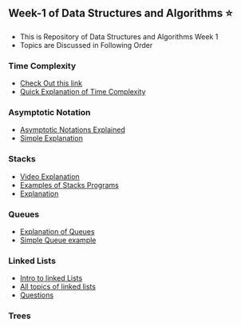 ## Week-1 of Data Structures and Algorithms :star:


- This is Repository of Data Structures and Algorithms Week 1
- Topics are Discussed in Following Order


###  Time Complexity  
- [Check Out this link](https://www.studytonight.com/data-structures/time-complexity-of-algorithms)
- [Quick Explanation of Time Complexity](https://www.hackerearth.com/practice/basic-programming/complexity-analysis/time-and-space-complexity/tutorial/)

### Asymptotic Notation 
- [Asymptotic Notations Explained](https://learnxinyminutes.com/docs/asymptotic-notation/)
- [Simple Explanation](https://www.tutorialspoint.com/data_structures_algorithms/asymptotic_analysis)

### Stacks 
- [Video Explanation](https://www.youtube.com/watch?v=sFVxsglODoo)
- [Examples of Stacks Programs](https://www.sanfoundry.com/c-programming-examples-stacks/)
- [Explanation](https://www.tutorialspoint.com/data_structures_algorithms/stack_algorithm)

### Queues
- [Explanation of Queues](https://www.tutorialspoint.com/data_structures_algorithms/dsa_queue)
- [Simple Queue example](https://www.c-lang.thiyagaraaj.com/data-structures/c-queue-programs/simple-queue-program-in-c-programming)

###  Linked Lists
- [Intro to linked Lists](https://www.tutorialspoint.com/data_structures_algorithms/linked_list_algorithms)
- [All topics of linked lists](https://www.geeksforgeeks.org/data-structures/linked-list/)
- [Questions](https://medium.com/@codingfreak/linked-list-interview-questions-and-practice-problems-55f75302d613)

### Trees